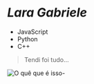 # ***Lara Gabriele***

- JavaScript
- Python
- C++
  
> Tendi foi tudo...

![O quê que é isso-](https://picsum.photos/536/354)

